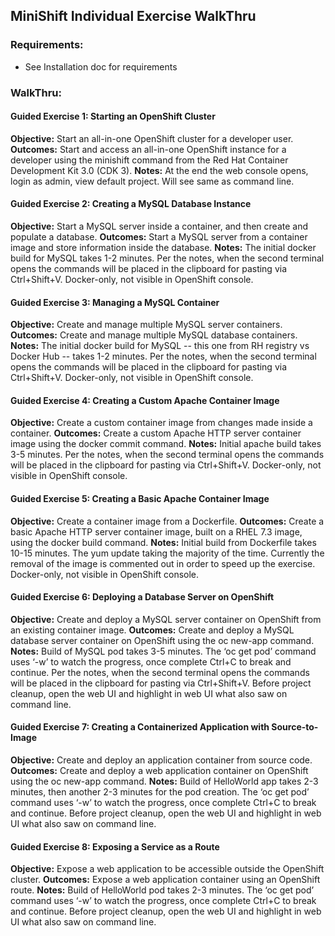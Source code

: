 ## MiniShift Individual Exercise WalkThru

### Requirements:
* See Installation doc for requirements

### WalkThru:

#### Guided Exercise 1: Starting an OpenShift Cluster
**Objective:** Start an all-in-one OpenShift cluster for a developer user.
**Outcomes:** Start and access an all-in-one OpenShift instance for a developer using the minishift command from the Red Hat Container Development Kit 3.0 (CDK 3).
**Notes:** At the end the web console opens, login as admin, view default project.  Will see same as command line.

#### Guided Exercise 2: Creating a MySQL Database Instance
**Objective:** Start a MySQL server inside a container, and then create and populate a database.
**Outcomes:** Start a MySQL server from a container image and store information inside the database.
**Notes:** The initial docker build for MySQL takes 1-2 minutes. Per the notes, when the second terminal opens the commands will be placed in the clipboard for pasting via Ctrl+Shift+V.  Docker-only, not visible in OpenShift console.

#### Guided Exercise 3: Managing a MySQL Container
**Objective:** Create and manage multiple MySQL server containers.
**Outcomes:** Create and manage multiple MySQL database containers.
**Notes:** The initial docker build for MySQL -- this one from RH registry vs Docker Hub -- takes 1-2 minutes. Per the notes, when the second terminal opens the commands will be placed in the clipboard for pasting via Ctrl+Shift+V.  Docker-only, not visible in OpenShift console.

#### Guided Exercise 4: Creating a Custom Apache Container Image
**Objective:** Create a custom container image from changes made inside a container.
**Outcomes:** Create a custom Apache HTTP server container image using the docker commit command.
**Notes:** Initial apache build takes 3-5 minutes.  Per the notes, when the second terminal opens the commands will be placed in the clipboard for pasting via Ctrl+Shift+V.  Docker-only, not visible in OpenShift console.

#### Guided Exercise 5: Creating a Basic Apache Container Image
**Objective:** Create a container image from a Dockerfile.
**Outcomes:** Create a basic Apache HTTP server container image, built on a RHEL 7.3 image, using the docker build command.
**Notes:** Initial build from Dockerfile takes 10-15 minutes.  The yum update taking the majority of the time.  Currently the removal of the image is commented out in order to speed up the exercise.  Docker-only, not visible in OpenShift console.

#### Guided Exercise 6: Deploying a Database Server on OpenShift
**Objective:** Create and deploy a MySQL server container on OpenShift from an existing container image.
**Outcomes:** Create and deploy a MySQL database server container on OpenShift using the oc new-app command.
**Notes:** Build of MySQL pod takes 3-5 minutes.  The ‘oc get pod’ command uses ‘-w’ to watch the progress, once complete Ctrl+C to break and continue.  Per the notes, when the second terminal opens the commands will be placed in the clipboard for pasting via Ctrl+Shift+V.  Before project cleanup, open the web UI and highlight in web UI what also saw on command line.

#### Guided Exercise 7: Creating a Containerized Application with Source-to-Image
**Objective:** Create and deploy an application container from source code.
**Outcomes:** Create and deploy a web application container on OpenShift using the oc new-app command.
**Notes:** Build of HelloWorld app takes 2-3 minutes, then another 2-3 minutes for the pod creation.  The ‘oc get pod’ command uses ‘-w’ to watch the progress, once complete Ctrl+C to break and continue.  Before project cleanup, open the web UI and highlight in web UI what also saw on command line.

#### Guided Exercise 8: Exposing a Service as a Route
**Objective:** Expose a web application to be accessible outside the OpenShift cluster.
**Outcomes:** Expose a web application container using an OpenShift route.
**Notes:** Build of HelloWorld pod takes 2-3 minutes.  The ‘oc get pod’ command uses ‘-w’ to watch the progress, once complete Ctrl+C to break and continue.  Before project cleanup, open the web UI and highlight in web UI what also saw on command line.
